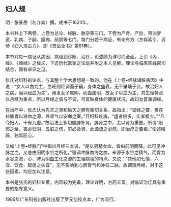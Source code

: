 ## 妇人规

明・张景岳（名介宾）撰，成书于1624年。

本书共上下两卷。上卷为总论、经脉、胎孕等三门。下卷为产育、产后、带浊梦遗、乳病、子嗣、癥瘕、前阴等七门。每门分若干病证，有论有方（方存索引，另参《妇人规古方》，即《景岳全书》第61卷）。

本书对每一病证从病因、病理到诊断、治疗，论述颇为详尽而全面。上引《內经》、《难经》之经义，下迄历代医家之论说并附之本人见解，理论与临床实践密切结合，颇有卓识之见。

张氏对妇科的论点，与其整个学术思想是一致的。他在《上卷•经脉诸脏病因》中说：“女人以血为主，血旺则经调而子嗣，身体之盛衰，无不肇端于此。故治妇人之病，当以经血为先”。阐发女子属阴，而血属阴，故女子以血为主，其生理特点以月经为重点，所以月经之调与不调，可反映身体的健康状况，故妇女首重调经。

在治疗中，张氏认为先天之肾和后天之脾有密切关系。故指出：“调经之要，贵在补脾胃以滋血之源，养肾气以安血之室。”且妇科疾病，“虚者极多，实者极少。”“凡今妇人，十有九虚。”故治法上多切健脾补肾。脾肾之中，尤以肾为重要。所谓“阳邪之至，害必归阴，五脏之伤，穷必及肾，此源流之必然，即治疗之要着。”论述精辟，独具匠心。

又如“上卷•经脉门”中指出月经三本说，“是以男精女血，皆由前阴而降。此可见冲脉之血，又总由阳明水谷之所化。”强调冲脉血海之血，来源于水谷之精气，而胃为水谷之海，心、脾为阴血生化之源的生理病理的特点。又说：“其他如七情、六淫、饮食、起居之失宜”，无不影响到心脾胃气和冲任二脉。故调理月经，对于这些因素，均应加以注意。

本书是张氏的妇科专著，内容较为完备，理论详明，方药丰富。对临证治疗具有重要的指导意义。

1986年广东科技出版社出版了罗元恺校点本，广为流行。
